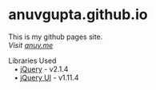 # anuvgupta.github.io
This is my github pages site.  
*Visit [anuv.me](http://anuv.me/)*  
  
Libraries Used  
&nbsp;&nbsp;&nbsp;•&nbsp;[jQuery](https://jquery.com/) - v2.1.4  
&nbsp;&nbsp;&nbsp;•&nbsp;[jQuery UI](https://jqueryui.com/) - v1.11.4  
